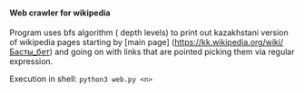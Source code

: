 #### Web crawler for wikipedia

Program uses bfs algorithm (<n> depth levels) to print out kazakhstani version of wikipedia pages starting by [main page] (https://kk.wikipedia.org/wiki/Басты_бет) and going on with links that are pointed picking them via regular expression.

Execution in shell:
`python3 web.py <n>`
